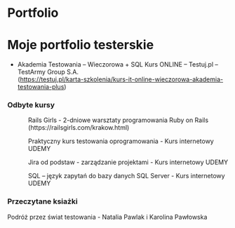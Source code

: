 # Portfolio
<h1>Moje portfolio testerskie </h1> 

- Akademia Testowania – Wieczorowa + SQL
Kurs ONLINE – Testuj.pl – TestArmy Group S.A.
<br> (https://testuj.pl/karta-szkolenia/kurs-it-online-wieczorowa-akademia-testowania-plus) </br>

<h3>Odbyte kursy </h3> 

<ul>
<ol>Rails Girls - 2-dniowe warsztaty programowania Ruby on Rails
(https://railsgirls.com/krakow.html)   </ol>
<ol>Praktyczny kurs testowania oprogramowania - Kurs internetowy UDEMY  </ol>
<ol>Jira od podstaw - zarządzanie projektami - Kurs internetowy UDEMY  </ol>
<ol>SQL – język zapytań do bazy danych SQL Server - Kurs internetowy UDEMY  </ol>

  </ul>
<h3>Przeczytane ksiażki </h3>

Podróż przez świat testowania - Natalia Pawlak i Karolina Pawłowska

